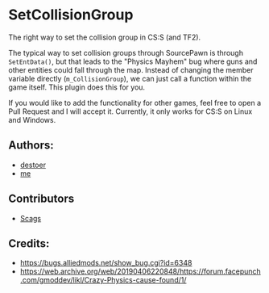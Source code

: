 # SetCollisionGroup
The right way to set the collision group in CS:S (and TF2).

The typical way to set collision groups through SourcePawn is through `SetEntData()`, but that leads to the "Physics Mayhem" bug where guns and other entities could fall through the map. Instead of changing the member variable directly (`m_CollisionGroup`), we can just call a function within the game itself. This plugin does this for you.

If you would like to add the functionality for other games, feel free to open a Pull Request and I will accept it. Currently, it only works for CS:S on Linux and Windows.

## Authors:
* [destoer](https://github.com/destoer)
* [me](https://github.com/ashort96)

## Contributors
* [Scags](https://github.com/Scags)

## Credits:
* <https://bugs.alliedmods.net/show_bug.cgi?id=6348>
* <https://web.archive.org/web/20190406220848/https://forum.facepunch.com/gmoddev/likl/Crazy-Physics-cause-found/1/>